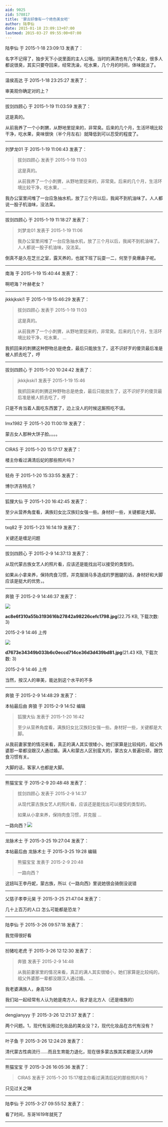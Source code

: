 ```yaml
---
aid: 9025
zid: 578817
title: '蒙古好像有一个绝色美女吧'
author: 陆李仙
date: 2015-01-18 23:09:13+07:00
lastmod: 2015-03-27 09:55:00+07:00
---
```


陆李仙 于 2015-1-18 23:09:13 发表了：

名字不记得了，独步天下小说里面的主人公哦。当时的满清也有几个美女，很多人都说很臭，其实只要夺回来，经常洗澡，吃水果，几个月的时间，体味就淡了。

---------

温侯高达 于 2015-1-18 23:25:27 发表了：

审美观你确定对的上？

---------

拔剑四顾心 于 2015-1-19 11:03:59 发表了：

这是真的。

从前我养了一个小刺猬，从野地里捉来的，非常臭。后来的几个月，生活环境比较干净，吃水果，臭味很快（半个月左右）就降低到可以忍受的程度了。

---------

刘梦龙01 于 2015-1-19 11:06:43 发表了：

> 拔剑四顾心 发表于 2015-1-19 11:03
> 
> 这是真的。
> 
> 从前我养了一个小刺猬，从野地里捉来的，非常臭。后来的几个月，生活环境比较干净，吃水果， ...



我办公室里间堆了一台应急抽水机，放了三个月以后，我闻不到机油味了。人人都说一股子机油味，没法呆。

---------

拔剑四顾心 于 2015-1-19 11:18:27 发表了：

> 刘梦龙01 发表于 2015-1-19 11:06
> 
> 我办公室里间堆了一台应急抽水机，放了三个月以后，我闻不到机油味了。人人都说一股子机油味，没法呆。



倒真不是久在芝兰之室，露天养的，也就下班了玩耍一二，何至于臭爆鼻子呢。

---------

南海 于 2015-1-19 15:40:44 发表了：

啊吧海？叶赫老女？

---------

jkkkjkski1 于 2015-1-19 15:46:29 发表了：

> 拔剑四顾心 发表于 2015-1-19 11:03
> 
> 这是真的。
> 
> 从前我养了一个小刺猬，从野地里捉来的，非常臭。后来的几个月，生活环境比较干净，吃水果， ...



我抓回来的刺猬这种野物总是绝食，最后只能放生了，这不识好歹的傻货最后准是被人抓去吃了，哼

---------

拔剑四顾心 于 2015-1-20 10:24:42 发表了：

> jkkkjkski1 发表于 2015-1-19 15:46
> 
> 我抓回来的刺猬这种野物总是绝食，最后只能放生了，这不识好歹的傻货最后准是被人抓去吃了，哼



只是不肯当着人面吃东西罢了，边上没人的时候这厮照吃不误。

---------

lmx1982 于 2015-1-20 11:00:19 发表了：

蒙古女人那种大饼子脸。。。。

---------

CIRAS 于 2015-1-20 15:17:17 发表了：

楼主你看过满清后妃的那些照片吗？

---------

轻舟 于 2015-1-20 15:33:55 发表了：

博尔济吉特氏？

---------

狐狸大仙 于 2015-1-20 16:42:45 发表了：

至少从营养角度看，满族妇女比汉族妇女强一些。身材好一些，关键都是大脚。

---------

txq82 于 2015-1-23 16:14:19 发表了：

关键还是缠足问题

---------

拔剑四顾心 于 2015-2-9 14:37:13 发表了：

从现代蒙古族女艺人的照片看，应该还是能找出可以接受的类型的。

如果从小拿来养，保持肉食习惯，并克服骑马多造成的罗圈腿的话，身材好和大脚应该是挺大的优势，。

---------

奔狼 于 2015-2-9 14:46:37 发表了：

![](https://mirrors.tuna.tsinghua.edu.cn/osdn/lgqm/72877/144617t4sx2t41x9lwobe8.jpg)



**ac8e6f310a55b3193616b27842a98226cefc1798.jpg**(22.75 KB, 下载次数: 3)



2015-2-9 14:46 上传



![](https://mirrors.tuna.tsinghua.edu.cn/osdn/lgqm/72877/144620jzz15p57crmrv6m5.jpg)



**d7673e34349b033b6c0eccd714ce36d3d439bd81.jpg**(21.43 KB, 下载次数: 3)



2015-2-9 14:46 上传



当然，按汉人的审美，能达到这个水平的不多

---------

奔狼 于 2015-2-9 14:48:29 发表了：

本帖最后由 奔狼 于 2015-2-9 14:52 编辑 


> 
> 狐狸大仙 发表于 2015-1-20 16:42
> 
> 至少从营养角度看，满族妇女比汉族妇女强一些。身材好一些，关键都是大脚。



从我前妻家里的情况来看，真正的满人其实很矮小，她们家算是比较纯的，祖父外婆那一辈都没跟汉人通过婚。满人和蒙古人区别蛮大的，蒙古女人普遍壮硕，跟饮食习惯有关。

大脚的话，客家人也都是大脚。

---------

熊猫宝宝 于 2015-2-9 20:48:48 发表了：

> 拔剑四顾心 发表于 2015-2-9 14:37
> 
> 从现代蒙古族女艺人的照片看，应该还是能找出可以接受的类型的。
> 
> 如果从小拿来养，保持肉食习惯，并克服 ...



一路向西？![](http://photocdn.sohu.com/20120217/Img335064544.jpg)

---------

龙脉术士 于 2015-3-25 19:27:04 发表了：

本帖最后由 龙脉术士 于 2015-3-25 19:28 编辑 


> 
> 熊猫宝宝 发表于 2015-2-9 20:48
> 
> 一路向西？



这妞叫王李丹妮，蒙古族，所以《一路向西》里说她很会骑倒没说错

---------

父慈子孝李元昊 于 2015-3-25 21:47:04 发表了：

几十上百万的人口 怎么可能都是恐龙？

---------

陆李仙 于 2015-3-26 09:57:18 发表了：

我觉得很好看

---------

扮猪吃老虎 于 2015-3-26 12:12:30 发表了：

> 奔狼 发表于 2015-2-9 14:48
> 
> 从我前妻家里的情况来看，真正的满人其实很矮小，她们家算是比较纯的，祖父外婆那一辈都没跟汉人通过婚。 ...



我老婆满族人，身高158

我们站一起经常有人认为她是南方人，我才是北方人（还是维族的）

---------

dengjianyyy 于 2015-3-26 12:21:37 发表了：

两个问题。1，现代有没用过化妆品的美女没？2，现代化妆品在古代有没有？

---------

叶子鱼 于 2015-3-26 12:24:28 发表了：

清代蒙古性病流行……而且生育能力退化，现在很多蒙古族其实都是汉人的种

---------

熊猫宝宝 于 2015-3-26 16:05:36 发表了：

> CIRAS 发表于 2015-1-20 15:17楼主你看过满清后妃的那些照片吗？



只见过关之琳

---------

陆李仙 于 2015-3-27 09:55:52 发表了：

看了时间，东哥1619年就死了

---------

